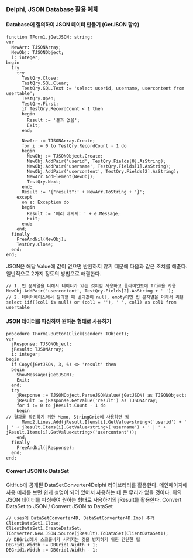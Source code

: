 ### Delphi, JSON Database 활용 예제

#### Database에 질의하여 JSON 데이터 만들기 (GetJSON 함수)
```
function TForm1.jGetJSON: string;
var
  NewArr: TJSONArray;
  NewObj: TJSONObject;
  i: integer;
begin
  try
    try
      TestQry.Close;
      TestQry.SQL.Clear;
      TestQry.SQL.Text := 'select userid, username, usercontent from usertable';
      TestQry.Open;
      TestQry.First;
      if TestQry.RecordCount < 1 then
      begin
        Result := '결과 없음';
        Exit;
      end;

      NewArr := TJSONArray.Create;
      for i := 0 to TestQry.RecordCount - 1 do
      begin
        NewObj := TJSONObject.Create;
        NewObj.AddPair('userid', TestQry.Fields[0].AsString);
        NewObj.AddPair('username', TestQry.Fields[1].AsString);
        NewObj.AddPair('usercontent', TestQry.Fields[2].AsString);
        NewArr.AddElement(NewObj);
        TestQry.Next;
      end;
      Result := '{"result":' + NewArr.ToString + '}';
    except
      on e: Exception do
      begin
        Result := '에러 메시지: ' + e.Message;
        Exit;
      end;
    end;
  finally
    FreeAndNil(NewObj);
    TestQry.Close;
  end;
end;
```

JSON은 해당 Value에 값이 없으면 반환하지 않기 때문에 다음과 같은 조치를 해준다. 일반적으로 2가지 정도의 방법으로 해결한다.
```
// 1. 빈 문자열을 더해서 데이터가 있는 것처럼 사용하고 클라이언트에 Trim을 사용
NewObj.AddPair('usercontent', TestQry.Fields[2].AsString + ' '); 
// 2. 데이터베이스에서 질의할 때 결과값이 null, empty이면 빈 문자열을 더해서 리턴
select iif((col1 is null) or (col1 = ''), ' ', col1) as col1 from usertable 
```

#### JSON 데이터를 파싱하여 원하는 형태로 사용하기
```
procedure TForm1.Button1Click(Sender: TObject);
var
  jResponse: TJSONObject;
  jResult: TJSONArray;
  i: integer;
begin
  if Copy(jGetJSON, 3, 6) <> 'result' then
  begin
    ShowMessage(jGetJSON);
    Exit;
  end;
  try
    jResponse := TJSONObject.ParseJSONValue(jGetJSON) as TJSONObject;
    jResult := jResponse.GetValue('result') as TJSONArray;
    for i := 0 to jResult.Count - 1 do
    begin
// 결과를 확인하기 위한 Memo, StringGrid에 사용하면 됨
      Memo2.Lines.Add(jResult.Items[i].GetValue<string>('userid') + ' | ' + jResult.Items[i].GetValue<string>('username') + ' | ' + jResult.Items[i].GetValue<string>('usercontent'));
    end;
  finally
    FreeAndNil(jResponse);
  end;
end;
```

#### Convert JSON to DataSet
GitHub에 공개된 DataSetConverter4Delphi 라이브러리를 활용한다. 메인페이지에 사용 예제를 보면 쉽게 설명이 되어 있어서 사용하는 데 큰 무리가 없을 것이다. 위의 JSON 데이터를 파싱하여 원하는 형태로 사용하기의 jResult를 활용한다. Convert DataSet to JSON / Convert JSON to DataSet
```
// uses에 DataSetConverter4D, DataSetConverter4D.Impl 추가
ClientDataSet1.Close;
ClientDataSet1.CreateDataSet;
TConverter.New.JSON.Source(jResult).ToDataSet(ClientDataSet1);
// DBGrid에서 스크롤바가 사리지는 것을 방지하기 위한 간단한 팁
DBGrid1.Width := DBGrid1.Width + 1;
DBGrid1.Width := DBGrid1.Width - 1;
```

